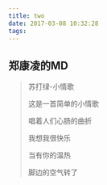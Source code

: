 ```yaml
---
title: two
date: 2017-03-08 10:32:28
tags:
---
```

## 郑康凌的MD ##

>苏打绿-小情歌 
>
>这是一首简单的小情歌 
>
>唱着人们心肠的曲折
> 
>我想我很快乐 
>
>当有你的温热 
>
>脚边的空气转了 